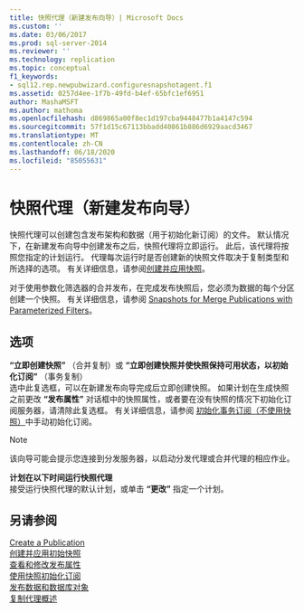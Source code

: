 ```yaml
---
title: 快照代理（新建发布向导）| Microsoft Docs
ms.custom: ''
ms.date: 03/06/2017
ms.prod: sql-server-2014
ms.reviewer: ''
ms.technology: replication
ms.topic: conceptual
f1_keywords:
- sql12.rep.newpubwizard.configuresnapshotagent.f1
ms.assetid: 0257d4ee-1f7b-49fd-b4ef-65bfc1ef6951
author: MashaMSFT
ms.author: mathoma
ms.openlocfilehash: d869865a00f8ec1d197cba9448477b1a4147c594
ms.sourcegitcommit: 57f1d15c67113bbadd40861b886d6929aacd3467
ms.translationtype: MT
ms.contentlocale: zh-CN
ms.lasthandoff: 06/18/2020
ms.locfileid: "85055631"
---
```

# <a name="snapshot-agent-new-publication-wizard"></a>快照代理（新建发布向导）
  快照代理可以创建包含发布架构和数据（用于初始化新订阅）的文件。 默认情况下，在新建发布向导中创建发布之后，快照代理将立即运行。 此后，该代理将按照您指定的计划运行。 代理每次运行时是否创建新的快照文件取决于复制类型和所选择的选项。 有关详细信息，请参阅[创建并应用快照](create-and-apply-the-snapshot.md)。  
  
 对于使用参数化筛选器的合并发布，在完成发布快照后，您必须为数据的每个分区创建一个快照。 有关详细信息，请参阅 [Snapshots for Merge Publications with Parameterized Filters](snapshots-for-merge-publications-with-parameterized-filters.md)。  
  
## <a name="options"></a>选项  
 **“立即创建快照”** （合并复制）或 **“立即创建快照并使快照保持可用状态，以初始化订阅”** （事务复制）  
 选中此复选框，可以在新建发布向导完成后立即创建快照。 如果计划在生成快照之前更改 **“发布属性”** 对话框中的快照属性，或者要在没有快照的情况下初始化订阅服务器，请清除此复选框。 有关详细信息，请参阅 [初始化事务订阅（不使用快照）](initialize-a-transactional-subscription-without-a-snapshot.md)中手动初始化订阅。  
  
> [!NOTE]  
>  该向导可能会提示您连接到分发服务器，以启动分发代理或合并代理的相应作业。  
  
 **计划在以下时间运行快照代理**  
 接受运行快照代理的默认计划，或单击 **“更改”** 指定一个计划。  
  
## <a name="see-also"></a>另请参阅  
 [Create a Publication](publish/create-a-publication.md)   
 [创建并应用初始快照](create-and-apply-the-initial-snapshot.md)   
 [查看和修改发布属性](publish/view-and-modify-publication-properties.md)   
 [使用快照初始化订阅](initialize-a-subscription-with-a-snapshot.md)   
 [发布数据和数据库对象](publish/publish-data-and-database-objects.md)   
 [复制代理概述](agents/replication-agents-overview.md)  
  
  
